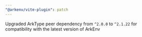 ```yaml
---
"@arkenv/vite-plugin": patch
---
```


Upgraded ArkType peer dependency from `^2.0.0` to `^2.1.22` for compatibility with the latest version of ArkEnv